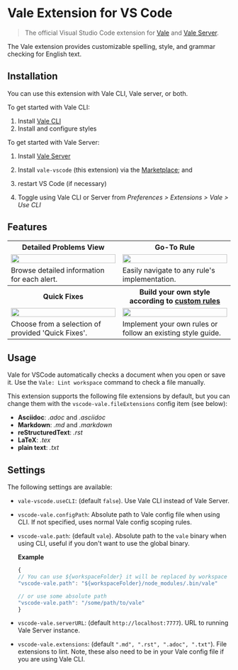 # Vale Extension for VS Code

> The official Visual Studio Code extension for [Vale](https://errata.ai/vale) and [Vale Server](https://errata.ai/vale-server/).

The Vale extension provides customizable spelling, style, and grammar checking for English text.

## Installation

You can use this extension with Vale CLI, Vale server, or both.

To get started with Vale CLI:

1. Install [Vale CLI](https://errata.ai/vale)
2. Install and configure styles

To get started with Vale Server:

1. Install [Vale Server](https://errata.ai/vale-server/)

1. Install `vale-vscode` (this extension) via the [Marketplace](https://marketplace.visualstudio.com/items?itemName=errata-ai.vale-vscode); and
2. restart VS Code (if necessary)
3. Toggle using Vale CLI or Server from _Preferences > Extensions > Vale > Use CLI_

## Features

<table>
    <tr>
        <th>Detailed Problems View</th>
        <th>Go-To Rule</th>
    </tr>
    <tr>
        <td width="50%">
            <a href="https://user-images.githubusercontent.com/8785025/60772616-10e97600-a0ae-11e9-86d1-83dfe1872f2f.png">
                <img src="https://user-images.githubusercontent.com/8785025/60772616-10e97600-a0ae-11e9-86d1-83dfe1872f2f.png" width="100%">
            </a>
        </td>
        <td width="50%">
            <a href="https://user-images.githubusercontent.com/8785025/60772682-b6044e80-a0ae-11e9-8ab3-e94ff06204c9.gif">
                <img src="https://user-images.githubusercontent.com/8785025/60772682-b6044e80-a0ae-11e9-8ab3-e94ff06204c9.gif" width="100%">
            </a>
        </td>
    </tr>
    <tr>
        <td width="50%">
            Browse detailed information for each alert.
        </td>
        <td width="50%">Easily navigate to any rule's implementation.</td>
    </tr>
    <tr>
        <th>Quick Fixes</th>
        <th>Build your own style according to <a href="https://errata-ai.github.io/vale-server/docs/style">custom rules</a></th>
    </tr>
    <tr>
        <td width="50%">
            <a href="https://user-images.githubusercontent.com/8785025/66071464-0c472900-e508-11e9-882f-5b83011d0a92.png">
                <img src="https://user-images.githubusercontent.com/8785025/66071464-0c472900-e508-11e9-882f-5b83011d0a92.png" width="100%">
            </a>
        </td>
        <td width="50%">
            <a href="https://user-images.githubusercontent.com/8785025/66071907-d9e9fb80-e508-11e9-80ec-62b7a08d27cb.png">
                <img src="https://user-images.githubusercontent.com/8785025/66071907-d9e9fb80-e508-11e9-80ec-62b7a08d27cb.png" width="100%">
            </a>
        </td>
    </tr>
    <tr>
        <td width="50%">Choose from a selection of provided 'Quick Fixes'.</td>
        <td width="50%">Implement your own rules or follow an existing style guide.</td>
    </tr>
</table>

## Usage

Vale for VSCode automatically checks a document when you open or save it.  Use the `Vale: Lint workspace` command to check a file manually.

This extension supports the following file extensions by default, but you can change them with the `vscode-vale.fileExtensions` config item (see below):

-   **Asciidoc**: _.adoc_ and _.asciidoc_
-   **Markdown**: _.md_ and _.markdown_
-   **reStructuredText**: _.rst_
-   **LaTeX**: _.tex_
-   **plain text**: _.txt_

## Settings

The following settings are available:

- `vale-vscode.useCLI`: (default `false`). Use Vale CLI instead of Vale Server.
-   `vscode-vale.configPath`: Absolute path to Vale config file when using CLI. If not specified, uses normal Vale config scoping rules.
-   `vscode-vale.path`: (default `vale`). Absolute path to the `vale` binary when using CLI, useful if you don't want to use the global binary.

    **Example**

    ```js
    {
    // You can use ${workspaceFolder} it will be replaced by workspace folder path
    "vscode-vale.path": "${workspaceFolder}/node_modules/.bin/vale"

    // or use some absolute path
    "vscode-vale.path": "/some/path/to/vale"
    }
    ```

- `vscode-vale.serverURL`: (default `http://localhost:7777`). URL to running Vale Server instance.
- `vscode-vale.extensions`: (default `".md", ".rst", ".adoc", ".txt"`). File extensions to lint. Note, these also need to be in your Vale config file if you are using Vale CLI.
